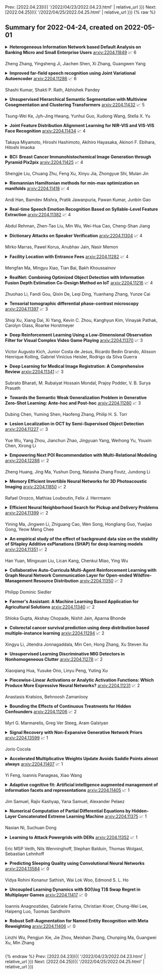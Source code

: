 Prev: [2022.04.23]({{ '/2022/04/23/2022.04.23.html' | relative_url }})  Next: [2022.04.25]({{ '/2022/04/25/2022.04.25.html' | relative_url }})
{% raw %}
## Summary for 2022-04-24, created on 2022-05-01


<details><summary><b>Heterogeneous Information Network based Default Analysis on Banking Micro and Small Enterprise Users</b>
<a href="https://arxiv.org/abs/2204.11849">arxiv:2204.11849</a>
&#x1F4C8; 6 <br>
<p>Zheng Zhang, Yingsheng Ji, Jiachen Shen, Xi Zhang, Guangwen Yang</p></summary>
<p>

**Abstract:** Risk assessment is a substantial problem for financial institutions that has been extensively studied both for its methodological richness and its various practical applications. With the expansion of inclusive finance, recent attentions are paid to micro and small-sized enterprises (MSEs). Compared with large companies, MSEs present a higher exposure rate to default owing to their insecure financial stability. Conventional efforts learn classifiers from historical data with elaborate feature engineering. However, the main obstacle for MSEs involves severe deficiency in credit-related information, which may degrade the performance of prediction. Besides, financial activities have diverse explicit and implicit relations, which have not been fully exploited for risk judgement in commercial banks. In particular, the observations on real data show that various relationships between company users have additional power in financial risk analysis. In this paper, we consider a graph of banking data, and propose a novel HIDAM model for the purpose. Specifically, we attempt to incorporate heterogeneous information network with rich attributes on multi-typed nodes and links for modeling the scenario of business banking service. To enhance feature representation of MSEs, we extract interactive information through meta-paths and fully exploit path information. Furthermore, we devise a hierarchical attention mechanism respectively to learn the importance of contents inside each meta-path and the importance of different metapahs. Experimental results verify that HIDAM outperforms state-of-the-art competitors on real-world banking data.

</p>
</details>

<details><summary><b>Improved far-field speech recognition using Joint Variational Autoencoder</b>
<a href="https://arxiv.org/abs/2204.11286">arxiv:2204.11286</a>
&#x1F4C8; 6 <br>
<p>Shashi Kumar, Shakti P. Rath, Abhishek Pandey</p></summary>
<p>

**Abstract:** Automatic Speech Recognition (ASR) systems suffer considerably when source speech is corrupted with noise or room impulse responses (RIR). Typically, speech enhancement is applied in both mismatched and matched scenario training and testing. In matched setting, acoustic model (AM) is trained on dereverberated far-field features while in mismatched setting, AM is fixed. In recent past, mapping speech features from far-field to close-talk using denoising autoencoder (DA) has been explored. In this paper, we focus on matched scenario training and show that the proposed joint VAE based mapping achieves a significant improvement over DA. Specifically, we observe an absolute improvement of 2.5% in word error rate (WER) compared to DA based enhancement and 3.96% compared to AM trained directly on far-field filterbank features.

</p>
</details>

<details><summary><b>Unsupervised Hierarchical Semantic Segmentation with Multiview Cosegmentation and Clustering Transformers</b>
<a href="https://arxiv.org/abs/2204.11432">arxiv:2204.11432</a>
&#x1F4C8; 5 <br>
<p>Tsung-Wei Ke, Jyh-Jing Hwang, Yunhui Guo, Xudong Wang, Stella X. Yu</p></summary>
<p>

**Abstract:** Unsupervised semantic segmentation aims to discover groupings within and across images that capture object and view-invariance of a category without external supervision. Grouping naturally has levels of granularity, creating ambiguity in unsupervised segmentation. Existing methods avoid this ambiguity and treat it as a factor outside modeling, whereas we embrace it and desire hierarchical grouping consistency for unsupervised segmentation.
  We approach unsupervised segmentation as a pixel-wise feature learning problem. Our idea is that a good representation shall reveal not just a particular level of grouping, but any level of grouping in a consistent and predictable manner. We enforce spatial consistency of grouping and bootstrap feature learning with co-segmentation among multiple views of the same image, and enforce semantic consistency across the grouping hierarchy with clustering transformers between coarse- and fine-grained features.
  We deliver the first data-driven unsupervised hierarchical semantic segmentation method called Hierarchical Segment Grouping (HSG). Capturing visual similarity and statistical co-occurrences, HSG also outperforms existing unsupervised segmentation methods by a large margin on five major object- and scene-centric benchmarks. Our code is publicly available at https://github.com/twke18/HSG .

</p>
</details>

<details><summary><b>Joint Feature Distribution Alignment Learning for NIR-VIS and VIS-VIS Face Recognition</b>
<a href="https://arxiv.org/abs/2204.11434">arxiv:2204.11434</a>
&#x1F4C8; 4 <br>
<p>Takaya Miyamoto, Hiroshi Hashimoto, Akihiro Hayasaka, Akinori F. Ebihara, Hitoshi Imaoka</p></summary>
<p>

**Abstract:** Face recognition for visible light (VIS) images achieve high accuracy thanks to the recent development of deep learning. However, heterogeneous face recognition (HFR), which is a face matching in different domains, is still a difficult task due to the domain discrepancy and lack of large HFR dataset. Several methods have attempted to reduce the domain discrepancy by means of fine-tuning, which causes significant degradation of the performance in the VIS domain because it loses the highly discriminative VIS representation. To overcome this problem, we propose joint feature distribution alignment learning (JFDAL) which is a joint learning approach utilizing knowledge distillation. It enables us to achieve high HFR performance with retaining the original performance for the VIS domain. Extensive experiments demonstrate that our proposed method delivers statistically significantly better performances compared with the conventional fine-tuning approach on a public HFR dataset Oulu-CASIA NIR&VIS and popular verification datasets in VIS domain such as FLW, CFP, AgeDB. Furthermore, comparative experiments with existing state-of-the-art HFR methods show that our method achieves a comparable HFR performance on the Oulu-CASIA NIR&VIS dataset with less degradation of VIS performance.

</p>
</details>

<details><summary><b>BCI: Breast Cancer Immunohistochemical Image Generation through Pyramid Pix2pix</b>
<a href="https://arxiv.org/abs/2204.11425">arxiv:2204.11425</a>
&#x1F4C8; 4 <br>
<p>Shengjie Liu, Chuang Zhu, Feng Xu, Xinyu Jia, Zhongyue Shi, Mulan Jin</p></summary>
<p>

**Abstract:** The evaluation of human epidermal growth factor receptor 2 (HER2) expression is essential to formulate a precise treatment for breast cancer. The routine evaluation of HER2 is conducted with immunohistochemical techniques (IHC), which is very expensive. Therefore, for the first time, we propose a breast cancer immunohistochemical (BCI) benchmark attempting to synthesize IHC data directly with the paired hematoxylin and eosin (HE) stained images. The dataset contains 4870 registered image pairs, covering a variety of HER2 expression levels. Based on BCI, as a minor contribution, we further build a pyramid pix2pix image generation method, which achieves better HE to IHC translation results than the other current popular algorithms. Extensive experiments demonstrate that BCI poses new challenges to the existing image translation research. Besides, BCI also opens the door for future pathology studies in HER2 expression evaluation based on the synthesized IHC images. BCI dataset can be downloaded from https://bupt-ai-cz.github.io/BCI.

</p>
</details>

<details><summary><b>Riemannian Hamiltonian methods for min-max optimization on manifolds</b>
<a href="https://arxiv.org/abs/2204.11418">arxiv:2204.11418</a>
&#x1F4C8; 4 <br>
<p>Andi Han, Bamdev Mishra, Pratik Jawanpuria, Pawan Kumar, Junbin Gao</p></summary>
<p>

**Abstract:** In this paper, we study the min-max optimization problems on Riemannian manifolds. We introduce a Riemannian Hamiltonian function, minimization of which serves as a proxy for solving the original min-max problems. Under the Riemannian Polyak--Łojasiewicz (PL) condition on the Hamiltonian function, its minimizer corresponds to the desired min-max saddle point. We also provide cases where this condition is satisfied. To minimize the Hamiltonian function, we propose Riemannian Hamiltonian methods (RHM) and present their convergence analysis. We extend RHM to include a consensus regularization and to the stochastic setting. We illustrate the efficacy of the proposed RHM in applications such as subspace robust Wasserstein distance, robust training of neural networks, and generative adversarial networks.

</p>
</details>

<details><summary><b>Real-time Speech Emotion Recognition Based on Syllable-Level Feature Extraction</b>
<a href="https://arxiv.org/abs/2204.11382">arxiv:2204.11382</a>
&#x1F4C8; 4 <br>
<p>Abdul Rehman, Zhen-Tao Liu, Min Wu, Wei-Hua Cao, Cheng-Shan Jiang</p></summary>
<p>

**Abstract:** Speech emotion recognition systems have high prediction latency because of the high computational requirements for deep learning models and low generalizability mainly because of the poor reliability of emotional measurements across multiple corpora. To solve these problems, we present a speech emotion recognition system based on a reductionist approach of decomposing and analyzing syllable-level features. Mel-spectrogram of an audio stream is decomposed into syllable-level components, which are then analyzed to extract statistical features. The proposed method uses formant attention, noise-gate filtering, and rolling normalization contexts to increase feature processing speed and tolerance to adversity. A set of syllable-level formant features is extracted and fed into a single hidden layer neural network that makes predictions for each syllable as opposed to the conventional approach of using a sophisticated deep learner to make sentence-wide predictions. The syllable level predictions help to achieve the real-time latency and lower the aggregated error in utterance level cross-corpus predictions. The experiments on IEMOCAP (IE), MSP-Improv (MI), and RAVDESS (RA) databases show that the method archives real-time latency while predicting with state-of-the-art cross-corpus unweighted accuracy of 47.6% for IE to MI and 56.2% for MI to IE.

</p>
</details>

<details><summary><b>Dictionary Attacks on Speaker Verification</b>
<a href="https://arxiv.org/abs/2204.11304">arxiv:2204.11304</a>
&#x1F4C8; 4 <br>
<p>Mirko Marras, Pawel Korus, Anubhav Jain, Nasir Memon</p></summary>
<p>

**Abstract:** In this paper, we propose dictionary attacks against speaker verification - a novel attack vector that aims to match a large fraction of speaker population by chance. We introduce a generic formulation of the attack that can be used with various speech representations and threat models. The attacker uses adversarial optimization to maximize raw similarity of speaker embeddings between a seed speech sample and a proxy population. The resulting master voice successfully matches a non-trivial fraction of people in an unknown population. Adversarial waveforms obtained with our approach can match on average 69% of females and 38% of males enrolled in the target system at a strict decision threshold calibrated to yield false alarm rate of 1%. By using the attack with a black-box voice cloning system, we obtain master voices that are effective in the most challenging conditions and transferable between speaker encoders. We also show that, combined with multiple attempts, this attack opens even more to serious issues on the security of these systems.

</p>
</details>

<details><summary><b>Facility Location with Entrance Fees</b>
<a href="https://arxiv.org/abs/2204.11282">arxiv:2204.11282</a>
&#x1F4C8; 4 <br>
<p>Mengfan Ma, Mingyu Xiao, Tian Bai, Bakh Khoussainov</p></summary>
<p>

**Abstract:** In mechanism design, the facility location game is an extensively studied problem. In the classical model, the cost of each agent is her distance to the nearest facility. In this paper, we consider a new model, where there is a location-dependent entrance fee to the facility. Thus, in our model, the cost of each agent is the sum of the distance to the facility and the entrance fee of the facility. This is a refined generalization of the classical model. We study the model and design strategyproof mechanisms. For one and two facilities, we provide upper and lower bounds for the approximation ratio given by deterministic and randomized mechanisms, with respect to the utilitarian objective and the egalitarian objective. Most of our bounds are tight and these bounds are independent of the entrance fee functions. Our results are as general as possible because the entrance fee function we consider is arbitrary.

</p>
</details>

<details><summary><b>RealNet: Combining Optimized Object Detection with Information Fusion Depth Estimation Co-Design Method on IoT</b>
<a href="https://arxiv.org/abs/2204.11216">arxiv:2204.11216</a>
&#x1F4C8; 4 <br>
<p>Zhuohao Li, Fandi Gou, Qixin De, Leqi Ding, Yuanhang Zhang, Yunze Cai</p></summary>
<p>

**Abstract:** Depth Estimation and Object Detection Recognition play an important role in autonomous driving technology under the guidance of deep learning artificial intelligence. We propose a hybrid structure called RealNet: a co-design method combining the model-streamlined recognition algorithm, the depth estimation algorithm with information fusion, and deploying them on the Jetson-Nano for unmanned vehicles with monocular vision sensors. We use ROS for experiment. The method proposed in this paper is suitable for mobile platforms with high real-time request. Innovation of our method is using information fusion to compensate the problem of insufficient frame rate of output image, and improve the robustness of target detection and depth estimation under monocular vision.Object Detection is based on YOLO-v5. We have simplified the network structure of its DarkNet53 and realized a prediction speed up to 0.01s. Depth Estimation is based on the VNL Depth Estimation, which considers multiple geometric constraints in 3D global space. It calculates the loss function by calculating the deviation of the virtual normal vector VN and the label, which can obtain deeper depth information. We use PnP fusion algorithm to solve the problem of insufficient frame rate of depth map output. It solves the motion estimation depth from three-dimensional target to two-dimensional point based on corner feature matching, which is faster than VNL calculation. We interpolate VNL output and PnP output to achieve information fusion. Experiments show that this can effectively eliminate the jitter of depth information and improve robustness. At the control end, this method combines the results of target detection and depth estimation to calculate the target position, and uses a pure tracking control algorithm to track it.

</p>
</details>

<details><summary><b>Tensorial tomographic differential phase-contrast microscopy</b>
<a href="https://arxiv.org/abs/2204.11397">arxiv:2204.11397</a>
&#x1F4C8; 3 <br>
<p>Shiqi Xu, Xiang Dai, Xi Yang, Kevin C. Zhou, Kanghyun Kim, Vinayak Pathak, Carolyn Glass, Roarke Horstmeyer</p></summary>
<p>

**Abstract:** We report Tensorial Tomographic Differential Phase-Contrast microscopy (T2DPC), a quantitative label-free tomographic imaging method for simultaneous measurement of phase and anisotropy. T2DPC extends differential phase-contrast microscopy, a quantitative phase imaging technique, to highlight the vectorial nature of light. The method solves for permittivity tensor of anisotropic samples from intensity measurements acquired with a standard microscope equipped with an LED matrix, a circular polarizer, and a polarization-sensitive camera. We demonstrate accurate volumetric reconstructions of refractive index, birefringence, and orientation for various validation samples, and show that the reconstructed polarization structures of a biological specimen are predictive of pathology.

</p>
</details>

<details><summary><b>Deep Reinforcement Learning Using a Low-Dimensional Observation Filter for Visual Complex Video Game Playing</b>
<a href="https://arxiv.org/abs/2204.11370">arxiv:2204.11370</a>
&#x1F4C8; 3 <br>
<p>Victor Augusto Kich, Junior Costa de Jesus, Ricardo Bedin Grando, Alisson Henrique Kolling, Gabriel Vinícius Heisler, Rodrigo da Silva Guerra</p></summary>
<p>

**Abstract:** Deep Reinforcement Learning (DRL) has produced great achievements since it was proposed, including the possibility of processing raw vision input data. However, training an agent to perform tasks based on image feedback remains a challenge. It requires the processing of large amounts of data from high-dimensional observation spaces, frame by frame, and the agent's actions are computed according to deep neural network policies, end-to-end. Image pre-processing is an effective way of reducing these high dimensional spaces, eliminating unnecessary information present in the scene, supporting the extraction of features and their representations in the agent's neural network. Modern video-games are examples of this type of challenge for DRL algorithms because of their visual complexity. In this paper, we propose a low-dimensional observation filter that allows a deep Q-network agent to successfully play in a visually complex and modern video-game, called Neon Drive.

</p>
</details>

<details><summary><b>Deep Learning for Medical Image Registration: A Comprehensive Review</b>
<a href="https://arxiv.org/abs/2204.11341">arxiv:2204.11341</a>
&#x1F4C8; 3 <br>
<p>Subrato Bharati, M. Rubaiyat Hossain Mondal, Prajoy Podder, V. B. Surya Prasath</p></summary>
<p>

**Abstract:** Image registration is a critical component in the applications of various medical image analyses. In recent years, there has been a tremendous surge in the development of deep learning (DL)-based medical image registration models. This paper provides a comprehensive review of medical image registration. Firstly, a discussion is provided for supervised registration categories, for example, fully supervised, dual supervised, and weakly supervised registration. Next, similarity-based as well as generative adversarial network (GAN)-based registration are presented as part of unsupervised registration. Deep iterative registration is then described with emphasis on deep similarity-based and reinforcement learning-based registration. Moreover, the application areas of medical image registration are reviewed. This review focuses on monomodal and multimodal registration and associated imaging, for instance, X-ray, CT scan, ultrasound, and MRI. The existing challenges are highlighted in this review, where it is shown that a major challenge is the absence of a training dataset with known transformations. Finally, a discussion is provided on the promising future research areas in the field of DL-based medical image registration.

</p>
</details>

<details><summary><b>Towards the Semantic Weak Generalization Problem in Generative Zero-Shot Learning: Ante-hoc and Post-hoc</b>
<a href="https://arxiv.org/abs/2204.11280">arxiv:2204.11280</a>
&#x1F4C8; 3 <br>
<p>Dubing Chen, Yuming Shen, Haofeng Zhang, Philip H. S. Torr</p></summary>
<p>

**Abstract:** In this paper, we present a simple and effective strategy lowering the previously unexplored factors that limit the performance ceiling of generative Zero-Shot Learning (ZSL). We begin by formally defining semantic generalization, then look into approaches for reducing the semantic weak generalization problem and minimizing its negative influence on classifier training. In the ante-hoc phase, we augment the generator's semantic input, as well as relax the fitting target of the generator. In the post-hoc phase (after generating simulated unseen samples), we derive from the gradient of the loss function to minimize the gradient increment on seen classifier weights carried by biased unseen distribution, which tends to cause misleading on intra-seen class decision boundaries. Without complicated designs, our approach hit the essential problem and significantly outperform the state-of-the-art on four widely used ZSL datasets.

</p>
</details>

<details><summary><b>Lesion Localization in OCT by Semi-Supervised Object Detection</b>
<a href="https://arxiv.org/abs/2204.11227">arxiv:2204.11227</a>
&#x1F4C8; 3 <br>
<p>Yue Wu, Yang Zhou, Jianchun Zhao, Jingyuan Yang, Weihong Yu, Youxin Chen, Xirong Li</p></summary>
<p>

**Abstract:** Over 300 million people worldwide are affected by various retinal diseases. By noninvasive Optical Coherence Tomography (OCT) scans, a number of abnormal structural changes in the retina, namely retinal lesions, can be identified. Automated lesion localization in OCT is thus important for detecting retinal diseases at their early stage. To conquer the lack of manual annotation for deep supervised learning, this paper presents a first study on utilizing semi-supervised object detection (SSOD) for lesion localization in OCT images. To that end, we develop a taxonomy to provide a unified and structured viewpoint of the current SSOD methods, and consequently identify key modules in these methods. To evaluate the influence of these modules in the new task, we build OCT-SS, a new dataset consisting of over 1k expert-labeled OCT B-scan images and over 13k unlabeled B-scans. Extensive experiments on OCT-SS identify Unbiased Teacher (UnT) as the best current SSOD method for lesion localization. Moreover, we improve over this strong baseline, with mAP increased from 49.34 to 50.86.

</p>
</details>

<details><summary><b>Empowering Next POI Recommendation with Multi-Relational Modeling</b>
<a href="https://arxiv.org/abs/2204.12288">arxiv:2204.12288</a>
&#x1F4C8; 2 <br>
<p>Zheng Huang, Jing Ma, Yushun Dong, Natasha Zhang Foutz, Jundong Li</p></summary>
<p>

**Abstract:** With the wide adoption of mobile devices and web applications, location-based social networks (LBSNs) offer large-scale individual-level location-related activities and experiences. Next point-of-interest (POI) recommendation is one of the most important tasks in LBSNs, aiming to make personalized recommendations of next suitable locations to users by discovering preferences from users' historical activities. Noticeably, LBSNs have offered unparalleled access to abundant heterogeneous relational information about users and POIs (including user-user social relations, such as families or colleagues; and user-POI visiting relations). Such relational information holds great potential to facilitate the next POI recommendation. However, most existing methods either focus on merely the user-POI visits, or handle different relations based on over-simplified assumptions while neglecting relational heterogeneities. To fill these critical voids, we propose a novel framework, MEMO, which effectively utilizes the heterogeneous relations with a multi-network representation learning module, and explicitly incorporates the inter-temporal user-POI mutual influence with the coupled recurrent neural networks. Extensive experiments on real-world LBSN data validate the superiority of our framework over the state-of-the-art next POI recommendation methods.

</p>
</details>

<details><summary><b>Memory Efficient Invertible Neural Networks for 3D Photoacoustic Imaging</b>
<a href="https://arxiv.org/abs/2204.11850">arxiv:2204.11850</a>
&#x1F4C8; 2 <br>
<p>Rafael Orozco, Mathias Louboutin, Felix J. Herrmann</p></summary>
<p>

**Abstract:** Photoacoustic imaging (PAI) can image high-resolution structures of clinical interest such as vascularity in cancerous tumor monitoring. When imaging human subjects, geometric restrictions force limited-view data retrieval causing imaging artifacts. Iterative physical model based approaches reduce artifacts but require prohibitively time consuming PDE solves. Machine learning (ML) has accelerated PAI by combining physical models and learned networks. However, the depth and overall power of ML methods is limited by memory intensive training. We propose using invertible neural networks (INNs) to alleviate memory pressure. We demonstrate INNs can image 3D photoacoustic volumes in the setting of limited-view, noisy, and subsampled data. The frugal constant memory usage of INNs enables us to train an arbitrary depth of learned layers on a consumer GPU with 16GB RAM.

</p>
</details>

<details><summary><b>Efficient Neural Neighborhood Search for Pickup and Delivery Problems</b>
<a href="https://arxiv.org/abs/2204.11399">arxiv:2204.11399</a>
&#x1F4C8; 2 <br>
<p>Yining Ma, Jingwen Li, Zhiguang Cao, Wen Song, Hongliang Guo, Yuejiao Gong, Yeow Meng Chee</p></summary>
<p>

**Abstract:** We present an efficient Neural Neighborhood Search (N2S) approach for pickup and delivery problems (PDPs). In specific, we design a powerful Synthesis Attention that allows the vanilla self-attention to synthesize various types of features regarding a route solution. We also exploit two customized decoders that automatically learn to perform removal and reinsertion of a pickup-delivery node pair to tackle the precedence constraint. Additionally, a diversity enhancement scheme is leveraged to further ameliorate the performance. Our N2S is generic, and extensive experiments on two canonical PDP variants show that it can produce state-of-the-art results among existing neural methods. Moreover, it even outstrips the well-known LKH3 solver on the more constrained PDP variant. Our implementation for N2S is available online.

</p>
</details>

<details><summary><b>An empirical study of the effect of background data size on the stability of SHapley Additive exPlanations (SHAP) for deep learning models</b>
<a href="https://arxiv.org/abs/2204.11351">arxiv:2204.11351</a>
&#x1F4C8; 2 <br>
<p>Han Yuan, Mingxuan Liu, Lican Kang, Chenkui Miao, Ying Wu</p></summary>
<p>

**Abstract:** Nowadays, the interpretation of why a machine learning (ML) model makes certain inferences is as crucial as the accuracy of such inferences. Some ML models like the decision tree possess inherent interpretability that can be directly comprehended by humans. Others like artificial neural networks (ANN), however, rely on external methods to uncover the deduction mechanism. SHapley Additive exPlanations (SHAP) is one of such external methods, which requires a background dataset when interpreting ANNs. Generally, a background dataset consists of instances randomly sampled from the training dataset. However, the sampling size and its effect on SHAP remain to be unexplored. In our empirical study on the MIMIC-III dataset, we show that the two core explanations - SHAP values and variable rankings fluctuate when using different background datasets acquired from random sampling, indicating that users cannot unquestioningly trust the one-shot interpretation from SHAP. Luckily, such fluctuation decreases with the increase of the background dataset size. Also, we notice an U-shape in the stability assessment of SHAP variable rankings, demonstrating that SHAP is more reliable in ranking the most and least important variables compared to moderately important ones. Overall, our results suggest that users should take into account how background data affects SHAP results, with improved SHAP stability as the background sample size increases.

</p>
</details>

<details><summary><b>Collaborative Auto-Curricula Multi-Agent Reinforcement Learning with Graph Neural Network Communication Layer for Open-ended Wildfire-Management Resource Distribution</b>
<a href="https://arxiv.org/abs/2204.11350">arxiv:2204.11350</a>
&#x1F4C8; 2 <br>
<p>Philipp Dominic Siedler</p></summary>
<p>

**Abstract:** Most real-world domains can be formulated as multi-agent (MA) systems. Intentionality sharing agents can solve more complex tasks by collaborating, possibly in less time. True cooperative actions are beneficial for egoistic and collective reasons. However, teaching individual agents to sacrifice egoistic benefits for a better collective performance seems challenging. We build on a recently proposed Multi-Agent Reinforcement Learning (MARL) mechanism with a Graph Neural Network (GNN) communication layer. Rarely chosen communication actions were marginally beneficial. Here we propose a MARL system in which agents can help collaborators perform better while risking low individual performance. We conduct our study in the context of resource distribution for wildfire management. Communicating environmental features and partially observable fire occurrence help the agent collective to pre-emptively distribute resources. Furthermore, we introduce a procedural training environment accommodating auto-curricula and open-endedness towards better generalizability. Our MA communication proposal outperforms a Greedy Heuristic Baseline and a Single-Agent (SA) setup. We further demonstrate how auto-curricula and openendedness improves generalizability of our MA proposal.

</p>
</details>

<details><summary><b>Farmer's Assistant: A Machine Learning Based Application for Agricultural Solutions</b>
<a href="https://arxiv.org/abs/2204.11340">arxiv:2204.11340</a>
&#x1F4C8; 2 <br>
<p>Shloka Gupta, Akshay Chopade, Nishit Jain, Aparna Bhonde</p></summary>
<p>

**Abstract:** Farmers face several challenges when growing crops like uncertain irrigation, poor soil quality, etc. Especially in India, a major fraction of farmers do not have the knowledge to select appropriate crops and fertilizers. Moreover, crop failure due to disease causes a significant loss to the farmers, as well as the consumers. While there have been recent developments in the automated detection of these diseases using Machine Learning techniques, the utilization of Deep Learning has not been fully explored. Additionally, such models are not easy to use because of the high-quality data used in their training, lack of computational power, and poor generalizability of the models. To this end, we create an open-source easy-to-use web application to address some of these issues which may help improve crop production. In particular, we support crop recommendation, fertilizer recommendation, plant disease prediction, and an interactive news-feed. In addition, we also use interpretability techniques in an attempt to explain the prediction made by our disease detection model.

</p>
</details>

<details><summary><b>Colorectal cancer survival prediction using deep distribution based multiple-instance learning</b>
<a href="https://arxiv.org/abs/2204.11294">arxiv:2204.11294</a>
&#x1F4C8; 2 <br>
<p>Xingyu Li, Jitendra Jonnagaddala, Min Cen, Hong Zhang, Xu Steven Xu</p></summary>
<p>

**Abstract:** Several deep learning algorithms have been developed to predict survival of cancer patients using whole slide images (WSIs).However, identification of image phenotypes within the WSIs that are relevant to patient survival and disease progression is difficult for both clinicians, and deep learning algorithms. Most deep learning based Multiple Instance Learning (MIL) algorithms for survival prediction use either top instances (e.g., maxpooling) or top/bottom instances (e.g., MesoNet) to identify image phenotypes. In this study, we hypothesize that wholistic information of the distribution of the patch scores within a WSI can predict the cancer survival better. We developed a distribution based multiple-instance survival learning algorithm (DeepDisMISL) to validate this hypothesis. We designed and executed experiments using two large international colorectal cancer WSIs datasets - MCO CRC and TCGA COAD-READ. Our results suggest that the more information about the distribution of the patch scores for a WSI, the better is the prediction performance. Including multiple neighborhood instances around each selected distribution location (e.g., percentiles) could further improve the prediction. DeepDisMISL demonstrated superior predictive ability compared to other recently published, state-of-the-art algorithms. Furthermore, our algorithm is interpretable and could assist in understanding the relationship between cancer morphological phenotypes and patients cancer survival risk.

</p>
</details>

<details><summary><b>Unsupervised Learning Discriminative MIG Detectors in Nonhomogeneous Clutter</b>
<a href="https://arxiv.org/abs/2204.11278">arxiv:2204.11278</a>
&#x1F4C8; 2 <br>
<p>Xiaoqiang Hua, Yusuke Ono, Linyu Peng, Yuting Xu</p></summary>
<p>

**Abstract:** Principal component analysis (PCA) is a common used pattern analysis method that maps high-dimensional data into a lower-dimensional space maximizing the data variance, that results in the promotion of separability of data. Inspired by the principle of PCA, a novel type of learning discriminative matrix information geometry (MIG) detectors in the unsupervised scenario are developed, and applied to signal detection in nonhomogeneous environments. Hermitian positive-definite (HPD) matrices can be used to model the sample data, while the clutter covariance matrix is estimated by the geometric mean of a set of secondary HPD matrices. We define a projection that maps the HPD matrices in a high-dimensional manifold to a low-dimensional and more discriminative one to increase the degree of separation of HPD matrices by maximizing the data variance. Learning a mapping can be formulated as a two-step mini-max optimization problem in Riemannian manifolds, which can be solved by the Riemannian gradient descent algorithm. Three discriminative MIG detectors are illustrated with respect to different geometric measures, i.e., the Log-Euclidean metric, the Jensen--Bregman LogDet divergence and the symmetrized Kullback--Leibler divergence. Simulation results show that performance improvements of the novel MIG detectors can be achieved compared with the conventional detectors and their state-of-the-art counterparts within nonhomogeneous environments.

</p>
</details>

<details><summary><b>Piecewise-Linear Activations or Analytic Activation Functions: Which Produce More Expressive Neural Networks?</b>
<a href="https://arxiv.org/abs/2204.11231">arxiv:2204.11231</a>
&#x1F4C8; 2 <br>
<p>Anastasis Kratsios, Behnoosh Zamanlooy</p></summary>
<p>

**Abstract:** Many currently available universal approximation theorems affirm that deep feedforward networks defined using any suitable activation function can approximate any integrable function locally in $L^1$-norm. Though different approximation rates are available for deep neural networks defined using other classes of activation functions, there is little explanation for the empirically confirmed advantage that ReLU networks exhibit over their classical (e.g. sigmoidal) counterparts. Our main result demonstrates that deep networks with piecewise linear activation (e.g. ReLU or PReLU) are fundamentally more expressive than deep feedforward networks with analytic (e.g. sigmoid, Swish, GeLU, or Softplus). More specifically, we construct a strict refinement of the topology on the space $L^1_{\operatorname{loc}}(\mathbb{R}^d,\mathbb{R}^D)$ of locally Lebesgue-integrable functions, in which the set of deep ReLU networks with (bilinear) pooling $\operatorname{NN}^{\operatorname{ReLU} + \operatorname{Pool}}$ is dense (i.e. universal) but the set of deep feedforward networks defined using any combination of analytic activation functions with (or without) pooling layers $\operatorname{NN}^{ω+\operatorname{Pool}}$ is not dense (i.e. not universal). Our main result is further explained by \textit{quantitatively} demonstrating that this "separation phenomenon" between the networks in $\operatorname{NN}^{\operatorname{ReLU}+\operatorname{Pool}}$ and those in $\operatorname{NN}^{ω+\operatorname{Pool}}$ by showing that the networks in $\operatorname{NN}^{\operatorname{ReLU}}$ are capable of approximate any compactly supported Lipschitz function while \textit{simultaneously} approximating its essential support; whereas, the networks in $\operatorname{NN}^{ω+\operatorname{pool}}$ cannot.

</p>
</details>

<details><summary><b>Bounding the Effects of Continuous Treatments for Hidden Confounders</b>
<a href="https://arxiv.org/abs/2204.11206">arxiv:2204.11206</a>
&#x1F4C8; 2 <br>
<p>Myrl G. Marmarelis, Greg Ver Steeg, Aram Galstyan</p></summary>
<p>

**Abstract:** Causal inference involves the disentanglement of effects due to a treatment variable from those of confounders, observed as covariates or not. Since one outcome is ever observed at a time, the problem turns into one of predicting counterfactuals on every individual in the dataset. Observational studies complicate this endeavor by permitting dependencies between the treatment and other variables in the sample. If the covariates influence the propensity of treatment, then one suffers from covariate shift. Should the outcome and the treatment be affected by another variable even after accounting for the covariates, there is also hidden confounding. That is immeasurable by definition. Rather, one must study the worst possible consequences of bounded levels of hidden confounding on downstream decision-making. We explore this problem in the case of continuous treatments. We develop a framework to compute ignorance intervals on the partially identified dose-response curves, which enable us to quantify the susceptibility of our inference to hidden confounders. Our method is supported by simulations as well as empirical tests based on two observational studies.

</p>
</details>

<details><summary><b>Signal Recovery with Non-Expansive Generative Network Priors</b>
<a href="https://arxiv.org/abs/2204.13599">arxiv:2204.13599</a>
&#x1F4C8; 1 <br>
<p>Jorio Cocola</p></summary>
<p>

**Abstract:** We study compressive sensing with a deep generative network prior. Initial theoretical guarantees for efficient recovery from compressed linear measurements have been developed for signals in the range of a ReLU network with Gaussian weights and logarithmic expansivity: that is when each layer is larger than the previous one by a logarithmic factor. It was later shown that constant expansivity is sufficient for recovery. It has remained open whether the expansivity can be relaxed allowing for networks with contractive layers, as often the case of real generators. In this work we answer this question, proving that a signal in the range of a Gaussian generative network can be recovered from a few linear measurements provided that the width of the layers is proportional to the input layer size (up to log factors). This condition allows the generative network to have contractive layers. Our result is based on showing that Gaussian matrices satisfy a matrix concentration inequality, which we term Range Restricted Weight Distribution Condition (R2WDC), and weakens the Weight Distribution Condition (WDC) upon which previous theoretical guarantees were based on. The WDC has also been used to analyze other signal recovery problems with generative network priors. By replacing the WDC with the R2WDC, we are able to extend previous results for signal recovery with expansive generative network priors to non-expansive ones. We discuss these extensions for phase retrieval, denoising, and spiked matrix recovery.

</p>
</details>

<details><summary><b>Accelerated Multiplicative Weights Update Avoids Saddle Points almost always</b>
<a href="https://arxiv.org/abs/2204.11407">arxiv:2204.11407</a>
&#x1F4C8; 1 <br>
<p>Yi Feng, Ioannis Panageas, Xiao Wang</p></summary>
<p>

**Abstract:** We consider non-convex optimization problems with constraint that is a product of simplices. A commonly used algorithm in solving this type of problem is the Multiplicative Weights Update (MWU), an algorithm that is widely used in game theory, machine learning and multi-agent systems. Despite it has been known that MWU avoids saddle points, there is a question that remains unaddressed:"Is there an accelerated version of MWU that avoids saddle points provably?" In this paper we provide a positive answer to above question. We provide an accelerated MWU based on Riemannian Accelerated Gradient Descent, and prove that the Riemannian Accelerated Gradient Descent, thus the accelerated MWU, almost always avoid saddle points.

</p>
</details>

<details><summary><b>Adaptive cognitive fit: Artificial intelligence augmented management of information facets and representations</b>
<a href="https://arxiv.org/abs/2204.11405">arxiv:2204.11405</a>
&#x1F4C8; 1 <br>
<p>Jim Samuel, Rajiv Kashyap, Yana Samuel, Alexander Pelaez</p></summary>
<p>

**Abstract:** Explosive growth in big data technologies and artificial intelligence [AI] applications have led to increasing pervasiveness of information facets and a rapidly growing array of information representations. Information facets, such as equivocality and veracity, can dominate and significantly influence human perceptions of information and consequently affect human performance. Extant research in cognitive fit, which preceded the big data and AI era, focused on the effects of aligning information representation and task on performance, without sufficient consideration to information facets and attendant cognitive challenges. Therefore, there is a compelling need to understand the interplay of these dominant information facets with information representations and tasks, and their influence on human performance. We suggest that artificially intelligent technologies that can adapt information representations to overcome cognitive limitations are necessary for these complex information environments. To this end, we propose and test a novel *Adaptive Cognitive Fit* [ACF] framework that explains the influence of information facets and AI-augmented information representations on human performance. We draw on information processing theory and cognitive dissonance theory to advance the ACF framework and a set of propositions. We empirically validate the ACF propositions with an economic experiment that demonstrates the influence of information facets, and a machine learning simulation that establishes the viability of using AI to improve human performance.

</p>
</details>

<details><summary><b>Numerical Computation of Partial Differential Equations by Hidden-Layer Concatenated Extreme Learning Machine</b>
<a href="https://arxiv.org/abs/2204.11375">arxiv:2204.11375</a>
&#x1F4C8; 1 <br>
<p>Naxian Ni, Suchuan Dong</p></summary>
<p>

**Abstract:** The extreme learning machine (ELM) method can yield highly accurate solutions to linear/nonlinear partial differential equations (PDEs), but requires the last hidden layer of the neural network to be wide to achieve a high accuracy. If the last hidden layer is narrow, the accuracy of the existing ELM method will be poor, irrespective of the rest of the network configuration. In this paper we present a modified ELM method, termed HLConcELM (hidden-layer concatenated ELM), to overcome the above drawback of the conventional ELM method. The HLConcELM method can produce highly accurate solutions to linear/nonlinear PDEs when the last hidden layer of the network is narrow and when it is wide. The new method is based on a type of modified feedforward neural networks (FNN), termed HLConcFNN (hidden-layer concatenated FNN), which incorporates a logical concatenation of the hidden layers in the network and exposes all the hidden nodes to the output-layer nodes. We show that HLConcFNNs have the remarkable property that, given a network architecture, when additional hidden layers are appended to the network or when extra nodes are added to the existing hidden layers, the approximation capacity of the HLConcFNN associated with the new architecture is guaranteed to be not smaller than that of the original network architecture. We present ample benchmark tests with linear/nonlinear PDEs to demonstrate the computational accuracy and performance of the HLConcELM method and the superiority of this method to the conventional ELM from previous works.

</p>
</details>

<details><summary><b>Learning to Attack Powergrids with DERs</b>
<a href="https://arxiv.org/abs/2204.11352">arxiv:2204.11352</a>
&#x1F4C8; 1 <br>
<p>Eric MSP Veith, Nils Wenninghoff, Stephan Balduin, Thomas Wolgast, Sebastian Lehnhoff</p></summary>
<p>

**Abstract:** In the past years, power grids have become a valuable target for cyber-attacks. Especially the attacks on the Ukrainian power grid has sparked numerous research into possible attack vectors, their extent, and possible mitigations. However, many fail to consider realistic scenarios in which time series are incorporated into simulations to reflect the transient behaviour of independent generators and consumers. Moreover, very few consider the limited sensory input of a potential attacker. In this paper, we describe a reactive power attack based on a well-understood scenario. We show that independent agents can learn to use the dynamics of the power grid against it and that the attack works even in the face of other generator and consumer nodes acting independently.

</p>
</details>

<details><summary><b>Predicting Sleeping Quality using Convolutional Neural Networks</b>
<a href="https://arxiv.org/abs/2204.13584">arxiv:2204.13584</a>
&#x1F4C8; 0 <br>
<p>Vidya Rohini Konanur Sathish, Wai Lok Woo, Edmond S. L. Ho</p></summary>
<p>

**Abstract:** Identifying sleep stages and patterns is an essential part of diagnosing and treating sleep disorders. With the advancement of smart technologies, sensor data related to sleeping patterns can be captured easily. In this paper, we propose a Convolution Neural Network (CNN) architecture that improves the classification performance. In particular, we benchmark the classification performance from different methods, including traditional machine learning methods such as Logistic Regression (LR), Decision Trees (DT), k-Nearest Neighbour (k-NN), Naive Bayes (NB) and Support Vector Machine (SVM), on 3 publicly available sleep datasets. The accuracy, sensitivity, specificity, precision, recall, and F-score are reported and will serve as a baseline to simulate the research in this direction in the future.

</p>
</details>

<details><summary><b>Uncoupled Learning Dynamics with $O(\log T)$ Swap Regret in Multiplayer Games</b>
<a href="https://arxiv.org/abs/2204.11417">arxiv:2204.11417</a>
&#x1F4C8; 0 <br>
<p>Ioannis Anagnostides, Gabriele Farina, Christian Kroer, Chung-Wei Lee, Haipeng Luo, Tuomas Sandholm</p></summary>
<p>

**Abstract:** In this paper we establish efficient and \emph{uncoupled} learning dynamics so that, when employed by all players in a general-sum multiplayer game, the \emph{swap regret} of each player after $T$ repetitions of the game is bounded by $O(\log T)$, improving over the prior best bounds of $O(\log^4 (T))$. At the same time, we guarantee optimal $O(\sqrt{T})$ swap regret in the adversarial regime as well. To obtain these results, our primary contribution is to show that when all players follow our dynamics with a \emph{time-invariant} learning rate, the \emph{second-order path lengths} of the dynamics up to time $T$ are bounded by $O(\log T)$, a fundamental property which could have further implications beyond near-optimally bounding the (swap) regret. Our proposed learning dynamics combine in a novel way \emph{optimistic} regularized learning with the use of \emph{self-concordant barriers}. Further, our analysis is remarkably simple, bypassing the cumbersome framework of higher-order smoothness recently developed by Daskalakis, Fishelson, and Golowich (NeurIPS'21).

</p>
</details>

<details><summary><b>Robust Self-Augmentation for Named Entity Recognition with Meta Reweighting</b>
<a href="https://arxiv.org/abs/2204.11406">arxiv:2204.11406</a>
&#x1F4C8; 0 <br>
<p>Linzhi Wu, Pengjun Xie, Jie Zhou, Meishan Zhang, Chunping Ma, Guangwei Xu, Min Zhang</p></summary>
<p>

**Abstract:** Self-augmentation has been received increasing research interest recently to improve named entity recognition (NER) performance in low-resource scenarios. Token substitution and mixup are two feasible heterogeneous self-augmentation techniques for NER that can achieve effective performance with certain specialized efforts. Noticeably, self-augmentation may introduce potentially noisy augmented data. Prior research has mainly resorted to heuristic rule based constraints to reduce the noise for specific self-augmentation individually. In this paper, we revisit the two self-augmentation methods for NER, and propose a unified meta-reweighting strategy for these heterogeneous methods to achieve a natural integration. Our method is easily extensible, imposing little effort on a specific self-augmentation method. Experiments on different Chinese and English NER benchmarks demonstrate that our token substitution and mixup method, as well as their integration, can obtain effective performance improvement. Based on the meta-reweighting mechanism, we can enhance the advantages of the self-augmentation techniques without extra efforts.

</p>
</details>


{% endraw %}
Prev: [2022.04.23]({{ '/2022/04/23/2022.04.23.html' | relative_url }})  Next: [2022.04.25]({{ '/2022/04/25/2022.04.25.html' | relative_url }})